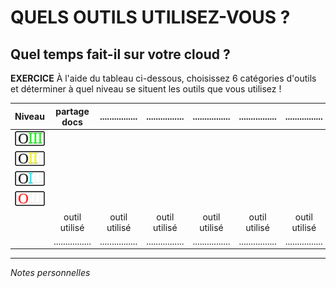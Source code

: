# QUELS OUTILS UTILISEZ-VOUS ?

## Quel temps fait-il sur votre cloud ?

**EXERCICE** À l'aide du tableau ci-dessous, choisissez 6 catégories d'outils et déterminer à quel niveau se situent les outils que vous utilisez !

| Niveau | partage docs | ................ | ................ | ................ | ................ | ................ |
| :----- | :----------: | :--------------: | :--------------: | :--------------: | :--------------: | :--------------: |
| ![capsule-niveau-3](img/OIII-capsule-small-3.png) |   |   |   |   |   |   |
| ![capsule-niveau-2](img/OIII-capsule-small-2.png) |   |   |   |   |   |   |
| ![capsule-niveau-1](img/OIII-capsule-small-1.png) |   |   |   |   |   |   |
| ![capsule-niveau-0](img/OIII-capsule-small-0.png) |   |   |   |   |   |   |
|  | outil utilisé | outil utilisé | outil utilisé | outil utilisé | outil utilisé | outil utilisé |
|  | ................ | ................ | ................ | ................ | ................ | ................ |


---
*Notes personnelles*   